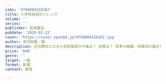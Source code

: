 ```yaml
---
isbn: '9784004318262'
title: 小学校英語のジレンマ
volume: ''
series: ''
publisher: 岩波書店
pubdate: '2020-02-22'
cover: 'https://cover.openbd.jp/9784004318262.jpg'
author: 寺沢拓敬／著
description: 正式教科となる小学校英語の今後は？ 効果は？ 改革の経緯、未解決の論点を網羅する画期的な一冊。
price: '840'
genre: ''
target: 一般
format: 新書
content: 教育

---
```

